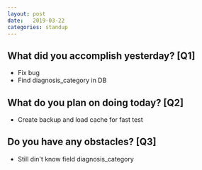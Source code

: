 ```yaml
---
layout:	post
date:	2019-03-22
categories:	standup
---
```

## What did you accomplish yesterday? [Q1]

- Fix bug
- Find diagnosis_category in DB

## What do you plan on doing today? [Q2]

- Create backup and load cache for fast test

## Do you have any obstacles? [Q3]

- Still din't know field diagnosis_category
